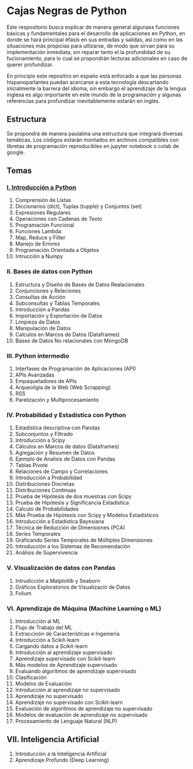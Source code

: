 # Cajas Negras de Python

Este respositorio busca explicar de manera general algunass funciones básicas y fundamentales para el desarrollo de aplicaciones en Python, en donde se hará principal éfasis en sus entradas y salidas, así como en las situaciones más propicias para utlizarse, de modo que sirvan para su implementación inmediata, sin reparar tanto el la profundidad de su fucionamiento, para lo cual se propondrán lecturas adicionales en caso de querer profundizar. 

En principio este repositiro en españo está enfocado a que las personas hispanoparlantes puedan acercarse a esta tecnología descartando inicialmente la barrera del idioma, sin embargo el aprendizaje de la lengua inglesa es algo importante en este mundo de la programación y algunas referencias para profundizar inevitablemente estarán en inglés.

## Estructura

Se propondrá de manera paulatina una estructura que integrará diversas temáticas. Los códigos estarán montados en archivos compatibles con libretas de programación reproducibles en jupyter notebook o colab de google.

## Temas

### [I. Introducción a Python](https://github.com/albertoid/cajas-negras-python/blob/master/I.%20Intoducci%C3%B3n%20a%20Pyhton.ipynb)

1. Comprensión de Listas
2. Diccionarios (dict), Tuplas (tupple) y Conjuntos (set)
3. Expresiones Regulares
4. Operaciones con Cadenas de Texto
5. Programación Funcional
6. Funciones Lambda
7. Map, Reduce y Filter
8. Manejo de Errores
9. Programación Orientada a Objetos
10. Intrucción a Numpy

### II. Bases de datos con Python

1. Estructura y Diseño de Bases de Datos Realacionales
2. Conjunciones y Relaciones
3. Consultas de Acción
4. Subconsultas y Tablas Temporales
5. Introducción a Pandas
6. Importación y Exportación de Datos
7. Limpieza de Datos
8. Manipulación de Datos
9. Calculos en Marcos de Datos (Dataframes)
10. Bases de Datos No relacionales con MongoDB

### III. Python intermedio

1. Interfases de Programación de Aplicaciones (API)
2. APIs Avanzadas
3. Empaquetadores de APIs
4. Arqueoligía de la Web (Web Scrapping)
5. RSS
6. Parelización y Multiprocesamiento

### IV. Probabilidad y Estadística con Python

1. Estadística descriptiva con Pandas
2. Subconjuntos y Filtrado
3. Introducción a Scipy
4. Cálculos en Marcos de datos (Dataframes)
5. Agregación y Resumen de Datos
6. Ejemplo de Analisis de Datos con Pandas
7. Tablas Pivote
8. Relaciones de Campo y Correlaciones
9. Introducción a Probabilidad
10. Distribuciones Discretas
11. Distribuciones Continuas
12. Prueba de Hipótesis de dos muestras con Scipy
13. Prueba de Hipótesis y Significancia Estadística
14. Cálculo de Probabilidades
15. Más Prueba de Hipótesis con Scipy y Modelos Estadísticos
16. Introducción a Estadística Bayesiana
17. Técnica de Reducción de Dimensiones (PCA)
18. Series Temporales
19. Graficando Series Temporales de Múltiples Dimensiones
20. Introducción a los Sistemas de Recomendación
21. Análisis de Supervivencia

### V. Visualización de datos con Pandas

1. Intrudicción a Matplotlib y Seaborn
2. Gráficos Exploratorios de Visualizació de Datos
3. Folium

### VI. Aprendizaje de Máquina (Machine Learning o ML)

1. Introducción al ML
2. Flujo de Trabajo del ML
3. Extraccioón de Características e Ingeniería
4. Introducción a Scikit-learn
5. Cargando datos a Scikit-learn
6. Introducción al aprendizaje supervisado
7. Aprendizaje supervisado con Scikit-learn
8. Más modelos de Aprendizaje supervisado
9. Evaluando algorítmos de aprendizaje supervisado
10. Clasificación
11. Modelos de Evaluación
12. Introducción al aprendizaje no supervisado
13. Aprendizaje no supervisado
14. Aprendizaje no supervisado con Scikit-learn
15. Evaluación de algorítmos  de aprendizaje no supervisado
16. Modelos de evaluación de aprendizaje no supervisado
17. Procesamiento de Lenguaje Natural (NLP)

## VII. Inteligencia Artificial
1. Introducción a la Inteligencia Artificial
2. Aprendizaje Profundo (Deep Learning)




